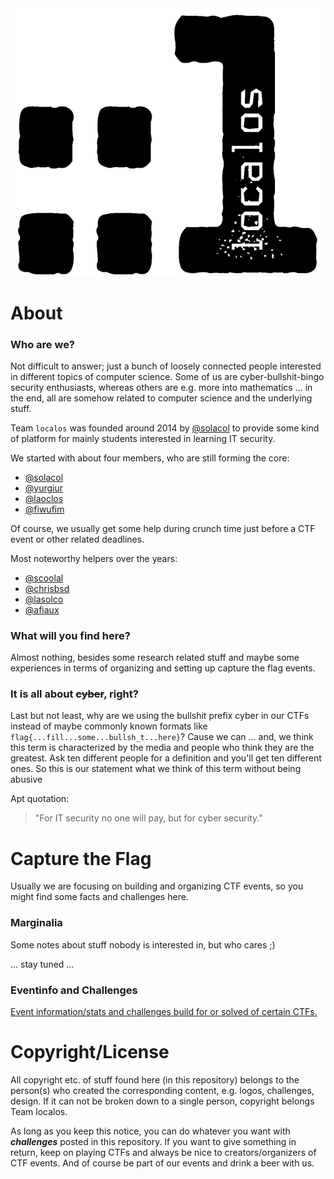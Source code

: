 <picture>
  <source media="(prefers-color-scheme: dark)" srcset="https://github.com/localos/.github/blob/main/images/logo_light.png?raw=true">
  <source media="(prefers-color-scheme: light)" srcset="https://github.com/localos/.github/blob/main/images/logo_dark.png?raw=true">
  <img alt="localos logo" src="https://github.com/localos/.github/blob/main/images/logo_dark.png?raw=true">
</picture>

# About 

### Who are we?
Not difficult to answer; just a bunch of loosely connected people interested in different topics of computer science. Some of us are cyber-bullshit-bingo security enthusiasts, whereas others are e.g. more into mathematics ... in the end, all are somehow related to computer science and the underlying stuff.

Team `localos` was founded around 2014 by [@solacol](https://github.com/solacol) to provide some kind of platform for mainly students interested in learning IT security.

We started with about four members, who are still forming the core:

- [@solacol](https://github.com/solacol)
- [@yurgiur](https://github.com/yurgiur)
- [@laoclos](https://github.com/laoclos)
- [@fiwufim](https://github.com/fiwufim)

Of course, we usually get some help during crunch time just before a CTF event or other related deadlines.

Most noteworthy helpers over the years:

- [@scoolal](https://github.com/scoolal)
- [@chrisbsd](https://github.com/chrisbsd/)
- [@lasolco](https://github.com/lasolco)
- [@afiaux](https://github.com/afiaux)

### What will you find here?
Almost nothing, besides some research related stuff and maybe some experiences in terms of organizing and setting up capture the flag events.

### It is all about ~~cyber~~, right?
Last but not least, why are we using the bullshit prefix cyber in our CTFs instead of maybe commonly known formats like `flag{...fill...some...bullsh_t...here}`? Cause we can ... and, we think this term is characterized by the media and people who think they are the greatest. Ask ten different people for a definition and you'll get ten different ones.
So this is our statement what we think of this term without being abusive

Apt quotation:
> 
> "For IT security no one will pay, but for cyber security."
> 

# Capture the Flag
Usually we are focusing on building and organizing CTF events, so you might find some facts and challenges here.

### Marginalia
Some notes about stuff nobody is interested in, but who cares ;)

... stay tuned ...

### Eventinfo and Challenges
[Event information/stats and challenges build for or solved of certain CTFs.](content)

# Copyright/License
All copyright etc. of stuff found here (in this repository) belongs to the person(s) who created the corresponding content, e.g. logos, challenges, design. If it can not be broken down to a single person, copyright belongs Team localos.

As long as you keep this notice, you can do whatever you want with **_challenges_** posted in this repository. If you want to give something in return, keep on playing CTFs and always be nice to creators/organizers of CTF events. And of course be part of our events and drink a beer with us.
